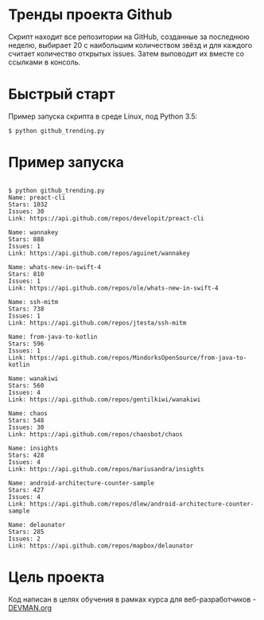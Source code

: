# Тренды проекта Github

Cкрипт находит все репозитории на GitHub, созданные за последнюю неделю, выбирает 20 с наибольшим количеством звёзд и для каждого считает количество открытых issues. Затем выповодит их вместе со ссылками в консоль.

# Быстрый старт

Пример запуска скрипта в среде Linux, под Python 3.5:

```#!bash
$ python github_trending.py
```

# Пример запуска

```#!bash

$ python github_trending.py
Name: preact-cli
Stars: 1032
Issues: 30
Link: https://api.github.com/repos/developit/preact-cli

Name: wannakey
Stars: 888
Issues: 1
Link: https://api.github.com/repos/aguinet/wannakey

Name: whats-new-in-swift-4
Stars: 810
Issues: 1
Link: https://api.github.com/repos/ole/whats-new-in-swift-4

Name: ssh-mitm
Stars: 738
Issues: 1
Link: https://api.github.com/repos/jtesta/ssh-mitm

Name: from-java-to-kotlin
Stars: 596
Issues: 1
Link: https://api.github.com/repos/MindorksOpenSource/from-java-to-kotlin

Name: wanakiwi
Stars: 560
Issues: 4
Link: https://api.github.com/repos/gentilkiwi/wanakiwi

Name: chaos
Stars: 548
Issues: 30
Link: https://api.github.com/repos/chaosbot/chaos

Name: insights
Stars: 428
Issues: 4
Link: https://api.github.com/repos/mariusandra/insights

Name: android-architecture-counter-sample
Stars: 427
Issues: 4
Link: https://api.github.com/repos/dlew/android-architecture-counter-sample

Name: delaunator
Stars: 285
Issues: 2
Link: https://api.github.com/repos/mapbox/delaunator
```

# Цель проекта 

Код написан в целях обучения в рамках курса для веб-разработчиков - [DEVMAN.org](https://devman.org)
